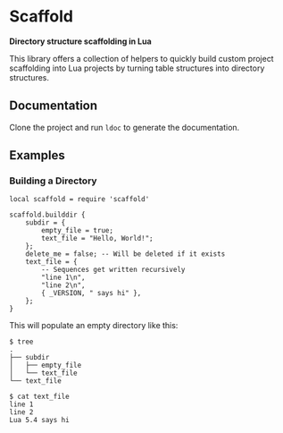 # Scaffold

**Directory structure scaffolding in Lua**

This library offers a collection of helpers to quickly build custom project scaffolding into Lua projects by turning table structures into directory structures.

## Documentation

Clone the project and run `ldoc` to generate the documentation.

## Examples

### Building a Directory

	local scaffold = require 'scaffold'

	scaffold.builddir {
		subdir = {
			empty_file = true;
			text_file = "Hello, World!";
		};
		delete_me = false; -- Will be deleted if it exists
		text_file = {
			-- Sequences get written recursively
			"line 1\n",
			"line 2\n",
			{ _VERSION, " says hi" },
		};
	}

This will populate an empty directory like this:

	$ tree
	.
	├── subdir
	│   ├── empty_file
	│   └── text_file
	└── text_file

	$ cat text_file 
	line 1
	line 2
	Lua 5.4 says hi
